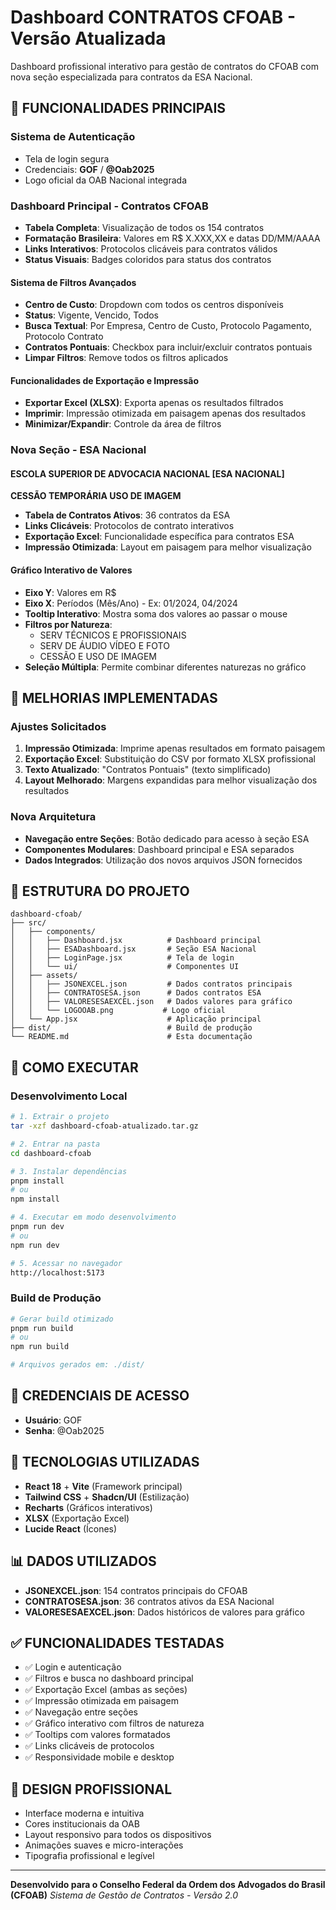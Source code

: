 # Dashboard CONTRATOS CFOAB - Versão Atualizada

Dashboard profissional interativo para gestão de contratos do CFOAB com nova seção especializada para contratos da ESA Nacional.

## 🚀 **FUNCIONALIDADES PRINCIPAIS**

### **Sistema de Autenticação**
- Tela de login segura
- Credenciais: **GOF** / **@Oab2025**
- Logo oficial da OAB Nacional integrada

### **Dashboard Principal - Contratos CFOAB**
- **Tabela Completa**: Visualização de todos os 154 contratos
- **Formatação Brasileira**: Valores em R$ X.XXX,XX e datas DD/MM/AAAA
- **Links Interativos**: Protocolos clicáveis para contratos válidos
- **Status Visuais**: Badges coloridos para status dos contratos

#### **Sistema de Filtros Avançados**
- **Centro de Custo**: Dropdown com todos os centros disponíveis
- **Status**: Vigente, Vencido, Todos
- **Busca Textual**: Por Empresa, Centro de Custo, Protocolo Pagamento, Protocolo Contrato
- **Contratos Pontuais**: Checkbox para incluir/excluir contratos pontuais
- **Limpar Filtros**: Remove todos os filtros aplicados

#### **Funcionalidades de Exportação e Impressão**
- **Exportar Excel (XLSX)**: Exporta apenas os resultados filtrados
- **Imprimir**: Impressão otimizada em paisagem apenas dos resultados
- **Minimizar/Expandir**: Controle da área de filtros

### **Nova Seção - ESA Nacional**
#### **ESCOLA SUPERIOR DE ADVOCACIA NACIONAL [ESA NACIONAL]**
**CESSÃO TEMPORÁRIA USO DE IMAGEM**

- **Tabela de Contratos Ativos**: 36 contratos da ESA
- **Links Clicáveis**: Protocolos de contrato interativos
- **Exportação Excel**: Funcionalidade específica para contratos ESA
- **Impressão Otimizada**: Layout em paisagem para melhor visualização

#### **Gráfico Interativo de Valores**
- **Eixo Y**: Valores em R$
- **Eixo X**: Períodos (Mês/Ano) - Ex: 01/2024, 04/2024
- **Tooltip Interativo**: Mostra soma dos valores ao passar o mouse
- **Filtros por Natureza**:
  - SERV TÉCNICOS E PROFISSIONAIS
  - SERV DE ÁUDIO VÍDEO E FOTO
  - CESSÃO E USO DE IMAGEM
- **Seleção Múltipla**: Permite combinar diferentes naturezas no gráfico

## 🔧 **MELHORIAS IMPLEMENTADAS**

### **Ajustes Solicitados**
1. **Impressão Otimizada**: Imprime apenas resultados em formato paisagem
2. **Exportação Excel**: Substituição do CSV por formato XLSX profissional
3. **Texto Atualizado**: "Contratos Pontuais" (texto simplificado)
4. **Layout Melhorado**: Margens expandidas para melhor visualização dos resultados

### **Nova Arquitetura**
- **Navegação entre Seções**: Botão dedicado para acesso à seção ESA
- **Componentes Modulares**: Dashboard principal e ESA separados
- **Dados Integrados**: Utilização dos novos arquivos JSON fornecidos

## 📁 **ESTRUTURA DO PROJETO**

```
dashboard-cfoab/
├── src/
│   ├── components/
│   │   ├── Dashboard.jsx          # Dashboard principal
│   │   ├── ESADashboard.jsx       # Seção ESA Nacional
│   │   ├── LoginPage.jsx          # Tela de login
│   │   └── ui/                    # Componentes UI
│   ├── assets/
│   │   ├── JSONEXCEL.json         # Dados contratos principais
│   │   ├── CONTRATOSESA.json      # Dados contratos ESA
│   │   ├── VALORESESAEXCEL.json   # Dados valores para gráfico
│   │   └── LOGOOAB.png           # Logo oficial
│   └── App.jsx                    # Aplicação principal
├── dist/                          # Build de produção
└── README.md                      # Esta documentação
```

## 🚀 **COMO EXECUTAR**

### **Desenvolvimento Local**
```bash
# 1. Extrair o projeto
tar -xzf dashboard-cfoab-atualizado.tar.gz

# 2. Entrar na pasta
cd dashboard-cfoab

# 3. Instalar dependências
pnpm install
# ou
npm install

# 4. Executar em modo desenvolvimento
pnpm run dev
# ou
npm run dev

# 5. Acessar no navegador
http://localhost:5173
```

### **Build de Produção**
```bash
# Gerar build otimizado
pnpm run build
# ou
npm run build

# Arquivos gerados em: ./dist/
```

## 🔐 **CREDENCIAIS DE ACESSO**
- **Usuário**: GOF
- **Senha**: @Oab2025

## 🎯 **TECNOLOGIAS UTILIZADAS**
- **React 18** + **Vite** (Framework principal)
- **Tailwind CSS** + **Shadcn/UI** (Estilização)
- **Recharts** (Gráficos interativos)
- **XLSX** (Exportação Excel)
- **Lucide React** (Ícones)

## 📊 **DADOS UTILIZADOS**
- **JSONEXCEL.json**: 154 contratos principais do CFOAB
- **CONTRATOSESA.json**: 36 contratos ativos da ESA Nacional
- **VALORESESAEXCEL.json**: Dados históricos de valores para gráfico

## ✅ **FUNCIONALIDADES TESTADAS**
- ✅ Login e autenticação
- ✅ Filtros e busca no dashboard principal
- ✅ Exportação Excel (ambas as seções)
- ✅ Impressão otimizada em paisagem
- ✅ Navegação entre seções
- ✅ Gráfico interativo com filtros de natureza
- ✅ Tooltips com valores formatados
- ✅ Links clicáveis de protocolos
- ✅ Responsividade mobile e desktop

## 🎨 **DESIGN PROFISSIONAL**
- Interface moderna e intuitiva
- Cores institucionais da OAB
- Layout responsivo para todos os dispositivos
- Animações suaves e micro-interações
- Tipografia profissional e legível

---

**Desenvolvido para o Conselho Federal da Ordem dos Advogados do Brasil (CFOAB)**
*Sistema de Gestão de Contratos - Versão 2.0*

